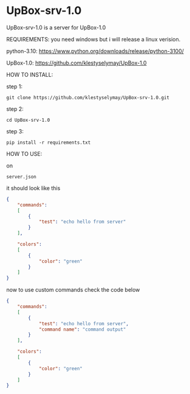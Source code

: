 # UpBox-srv-1.0
UpBox-srv-1.0 is a server for UpBox-1.0

REQUIREMENTS: you need windows but i will release a linux verision.

python-3.10: https://www.python.org/downloads/release/python-3100/

UpBox-1.0: https://github.com/klestyselymay/UpBox-1.0

HOW TO INSTALL:

step 1: 
```
git clone https://github.com/klestyselymay/UpBox-srv-1.0.git
```

step 2:
```
cd UpBox-srv-1.0
```

step 3:
```
pip install -r requirements.txt
```

HOW TO USE:

on 
```
server.json
```
it should look like this

```json
{
    "commands":
    [
        {
            "test": "echo hello from server"
        }
    ],

    "colors":
    [
        {
            "color": "green"
        }
    ]
}
```

now to use custom commands check the code below

```json
{
    "commands":
    [
        {
            "test": "echo hello from server",
            "command name": "command output"
        }
    ],

    "colors":
    [
        {
            "color": "green"
        }
    ]
}
```
